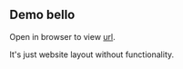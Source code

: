 ## Demo bello

Open in browser to view [url](https://bello-nine.vercel.app/).

It's just website layout without functionality.
